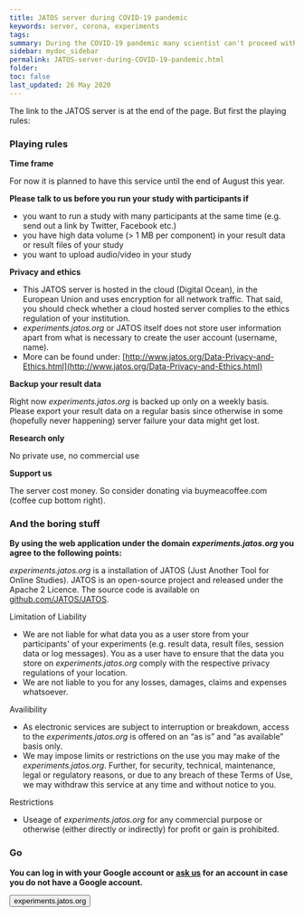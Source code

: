 ```yaml
---
title: JATOS server during COVID-19 pandemic
keywords: server, corona, experiments
tags:
summary: During the COVID-19 pandemic many scientist can't proceed with their usual lab experiments anymore and move to online counterparts. But for many scientists setting up a JATOS instance is difficult. We want to support the scientist comunity by providing a JATOS server for free to use.
sidebar: mydoc_sidebar
permalink: JATOS-server-during-COVID-19-pandemic.html
folder:
toc: false
last_updated: 26 May 2020
---
```


<script data-name="BMC-Widget" src="https://cdnjs.buymeacoffee.com/1.0.0/widget.prod.min.js" data-id="jatos" data-description="" data-message="" data-color="#FF813F" data-position="right" data-x_margin="18" data-y_margin="18"></script>

The link to the JATOS server is at the end of the page. But first the playing rules:

### Playing rules

**Time frame**

For now it is planned to have this service until the end of August this year. 

**Please talk to us before you run your study with participants if**

* you want to run a study with many participants at the same time (e.g. send out a link by Twitter, Facebook etc.)
* you have high data volume (> 1 MB per component) in your result data or result files of your study
* you want to upload audio/video in your study

**Privacy and ethics**

* This JATOS server is hosted in the cloud (Digital Ocean), in the European Union and uses encryption for all network traffic. That said, you should check whether a cloud hosted server complies to the ethics regulation of your institution.
* _experiments.jatos.org_ or JATOS itself does not store user information apart from what is necessary to create the user account (username, name).
* More can be found under: [http://www.jatos.org/Data-Privacy-and-Ethics.html](http://www.jatos.org/Data-Privacy-and-Ethics.html)

**Backup your result data**

Right now _experiments.jatos.org_ is backed up only on a weekly basis. Please export your result data on a regular basis since otherwise in some (hopefully never happening) server failure your data might get lost.

**Research only**

No private use, no commercial use

**Support us**

The server cost money. So consider donating via buymeacoffee.com (coffee cup bottom right).


### And the boring stuff

**By using the web application under the domain _experiments.jatos.org_ you agree to the following points:**

_experiments.jatos.org_ is a installation of JATOS (Just Another Tool for Online Studies). JATOS is an open-source project and released under the Apache 2 Licence. The source code is available on [github.com/JATOS/JATOS](github.com/JATOS/JATOS).

Limitation of Liability
* We are not liable for what data you as a user store from your participants' of your experiments (e.g. result data, result files, session data or log messages). You as a user have to ensure that the data you store on _experiments.jatos.org_ comply with the respective privacy regulations of your location.
* We are not liable to you for any losses, damages, claims and expenses whatsoever.

Availibility 
* As electronic services are subject to interruption or breakdown, access to the _experiments.jatos.org_ is offered on an “as is” and “as available” basis only.
* We may impose limits or restrictions on the use you may make of the _experiments.jatos.org_. Further, for security, technical, maintenance, legal or regulatory reasons, or due to any breach of these Terms of Use, we may withdraw this service at any time and without notice to you.

Restrictions
* Useage of _experiments.jatos.org_ for any commercial purpose or otherwise (either directly or indirectly) for profit or gain is prohibited.


### Go

**You can log in with your Google account or [ask us](/Contact-us.html) for an account in case you do not have a Google account.**

<button name="button" class="btn btn-primary" onclick="https://experiments.jatos.org">experiments.jatos.org</button>